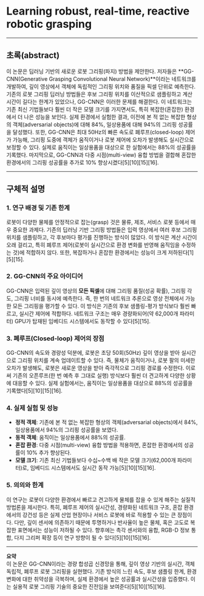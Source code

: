 # Learning robust, real-time, reactive robotic grasping

---

## 초록(abstract)

이 논문은 딥러닝 기반의 새로운 로봇 그리핑(파지) 방법을 제안한다. 저자들은 **GG-CNN(Generative Grasping Convolutional Neural Network)**이라는 네트워크를 개발하여, 깊이 영상에서 객체에 독립적인 그리핑 위치와 품질을 픽셀 단위로 예측한다. 기존의 로봇 그리핑 딥러닝 방법들은 후보 그리핑 위치를 이산적으로 샘플링하고 계산 시간이 길다는 한계가 있었으나, GG-CNN은 이러한 문제를 해결한다. 이 네트워크는 기존 최신 기법들보다 훨씬 더 작은 모델 크기를 가지면서도, 특히 복잡한(혼잡한) 환경에서 더 나은 성능을 보인다. 실제 환경에서 실험한 결과, 이전에 본 적 없는 복잡한 형상의 객체(adversarial objects)에 대해 84%, 일상용품에 대해 94%의 그리핑 성공률을 달성했다. 또한, GG-CNN은 최대 50Hz의 빠른 속도로 폐루프(closed-loop) 제어가 가능해, 그리핑 도중에 객체가 움직이거나 로봇 제어에 오차가 발생해도 실시간으로 보정할 수 있다. 실제로 움직이는 일상용품을 대상으로 한 실험에서는 88%의 성공률을 기록했다. 마지막으로, GG-CNN과 다중 시점(multi-view) 융합 방법을 결합해 혼잡한 환경에서의 그리핑 성공률을 추가로 10% 향상시켰다[5][10][15][16].

---

## 구체적 설명

### 1. 연구 배경 및 기존 한계

로봇이 다양한 물체를 안정적으로 잡는(grasp) 것은 물류, 제조, 서비스 로봇 등에서 매우 중요한 과제다. 기존의 딥러닝 기반 그리핑 방법들은 입력 영상에서 여러 후보 그리핑 위치를 샘플링하고, 각 후보마다 평가를 진행하는 방식이 많았다. 이 방식은 계산 시간이 오래 걸리고, 특히 폐루프 제어(로봇이 실시간으로 환경 변화를 반영해 움직임을 수정하는 것)에 적합하지 않다. 또한, 복잡하거나 혼잡한 환경에서는 성능이 크게 저하된다[1][5][15].

### 2. GG-CNN의 주요 아이디어

GG-CNN은 입력된 깊이 영상의 **모든 픽셀**에 대해 그리핑 품질(성공 확률), 그리핑 각도, 그리핑 너비를 동시에 예측한다. 즉, 한 번의 네트워크 추론으로 영상 전체에서 가능한 모든 그리핑을 평가할 수 있다. 이 방식은 기존의 후보 샘플링-평가 방식보다 훨씬 빠르고, 실시간 제어에 적합하다. 네트워크 구조는 매우 경량화되어(약 62,000개 파라미터) GPU가 탑재된 임베디드 시스템에서도 동작할 수 있다[5][15].

### 3. 폐루프(Closed-loop) 제어의 장점

GG-CNN의 속도와 경량성 덕분에, 로봇은 초당 50회(50Hz) 깊이 영상을 받아 실시간으로 그리핑 위치를 계속 업데이트할 수 있다. 즉, 물체가 움직이거나, 로봇 팔의 미세한 오차가 발생해도, 로봇은 새로운 영상을 받아 즉각적으로 그리핑 경로를 수정한다. 이로써 기존의 오픈루프(한 번 예측 후 그대로 실행) 방식보다 훨씬 더 견고하게 다양한 상황에 대응할 수 있다. 실제 실험에서는, 움직이는 일상용품을 대상으로 88%의 성공률을 기록했다[5][10][15][16].

### 4. 실제 실험 및 성능

- **정적 객체**: 기존에 본 적 없는 복잡한 형상의 객체(adversarial objects)에서 84%, 일상용품에서 94%의 그리핑 성공률을 보였다.
- **동적 객체**: 움직이는 일상용품에서 88%의 성공률.
- **혼잡 환경**: 다중 시점(multi-view) 융합 방법을 적용하면, 혼잡한 환경에서의 성공률이 10% 추가 향상된다.
- **모델 크기**: 기존 최신 기법들보다 수십~수백 배 작은 모델 크기(62,000개 파라미터)로, 임베디드 시스템에서도 실시간 동작 가능[5][10][15][16].

### 5. 의의와 한계

이 연구는 로봇이 다양한 환경에서 빠르고 견고하게 물체를 잡을 수 있게 해주는 실질적 방법론을 제시한다. 특히, 폐루프 제어의 실시간성, 경량화된 네트워크 구조, 혼잡 환경에서의 강건성 등은 실제 산업 현장이나 서비스 로봇에 바로 적용할 수 있는 큰 장점이다. 다만, 깊이 센서에 의존하기 때문에 투명하거나 반사율이 높은 물체, 혹은 고도로 복잡한 표면에서는 성능이 저하될 수 있다. 향후에는 촉각 센서와의 융합, RGB-D 정보 통합, 다지 그리퍼 확장 등이 연구 방향이 될 수 있다[5][10][15][16].

---

**요약**  
이 논문은 GG-CNN이라는 경량 합성곱 신경망을 통해, 깊이 영상 기반의 실시간, 객체 독립적, 폐루프 로봇 그리핑을 실현했다. 기존 방식의 느린 속도, 후보 샘플링 한계, 환경 변화에 대한 취약성을 극복하며, 실제 환경에서 높은 성공률과 실시간성을 입증했다. 이는 실용적 로봇 그리핑 기술의 중요한 진전임을 보여준다[5][10][15][16].
